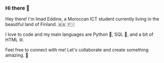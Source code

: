 ### Hi there 👋

Hey there! I'm Imad Eddine, a Moroccan ICT student currently living in the beautiful land of Finland. 🇲🇦 🇫🇮

I love to code and my main languages are Python 🐍, SQL 💼, and a bit of HTML 🌐.

Feel free to connect with me! Let's collaborate and create something amazing. 🚀
